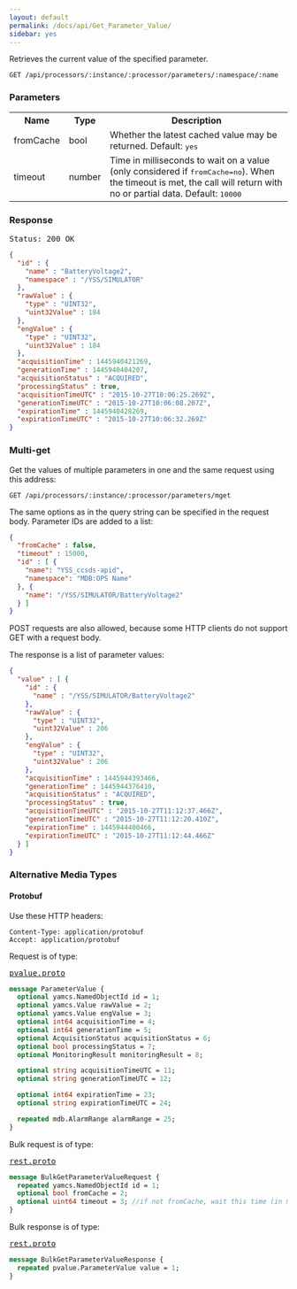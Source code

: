 ```yaml
---
layout: default
permalink: /docs/api/Get_Parameter_Value/
sidebar: yes
---
```


Retrieves the current value of the specified parameter.

    GET /api/processors/:instance/:processor/parameters/:namespace/:name


### Parameters

<table class="inline">
    <tr>
        <th>Name</th>
        <th>Type</th>
        <th>Description</th>
    </tr>
    <tr>
        <td class="code">fromCache</td>
        <td class="code">bool</td>
        <td>Whether the latest cached value may be returned. Default: <tt>yes</tt></td>
    </tr>
    <tr>
        <td class="code">timeout</td>
        <td class="code">number</td>
        <td>Time in milliseconds to wait on a value (only considered if <tt>fromCache=no</tt>). When the timeout is met, the call will return with no or partial data. Default: <tt>10000</tt></td>
    </tr>
</table>


### Response

<pre class="header">Status: 200 OK</pre>
```json
{
  "id" : {
    "name" : "BatteryVoltage2",
    "namespace" : "/YSS/SIMULATOR"
  },
  "rawValue" : {
    "type" : "UINT32",
    "uint32Value" : 184
  },
  "engValue" : {
    "type" : "UINT32",
    "uint32Value" : 184
  },
  "acquisitionTime" : 1445940421269,
  "generationTime" : 1445940404207,
  "acquisitionStatus" : "ACQUIRED",
  "processingStatus" : true,
  "acquisitionTimeUTC" : "2015-10-27T10:06:25.269Z",
  "generationTimeUTC" : "2015-10-27T10:06:08.207Z",
  "expirationTime" : 1445940428269,
  "expirationTimeUTC" : "2015-10-27T10:06:32.269Z"
}
```

### Multi-get

Get the values of multiple parameters in one and the same request using this address:

    GET /api/processors/:instance/:processor/parameters/mget

The same options as in the query string can be specified in the request body. Parameter IDs are added to a list: 

```json
{
  "fromCache" : false,
  "timeout" : 15000,
  "id" : [ {
    "name": "YSS_ccsds-apid",
    "namespace": "MDB:OPS Name"
  }, {
    "name": "/YSS/SIMULATOR/BatteryVoltage2"
  } ]
}
```

POST requests are also allowed, because some HTTP clients do not support GET with a request body.

The response is a list of parameter values:

```json
{
  "value" : [ {
    "id" : {
      "name" : "/YSS/SIMULATOR/BatteryVoltage2"
    },
    "rawValue" : {
      "type" : "UINT32",
      "uint32Value" : 206
    },
    "engValue" : {
      "type" : "UINT32",
      "uint32Value" : 206
    },
    "acquisitionTime" : 1445944393466,
    "generationTime" : 1445944376410,
    "acquisitionStatus" : "ACQUIRED",
    "processingStatus" : true,
    "acquisitionTimeUTC" : "2015-10-27T11:12:37.466Z",
    "generationTimeUTC" : "2015-10-27T11:12:20.410Z",
    "expirationTime" : 1445944400466,
    "expirationTimeUTC" : "2015-10-27T11:12:44.466Z"
  } ]
}
```


### Alternative Media Types

#### Protobuf

Use these HTTP headers:

    Content-Type: application/protobuf
    Accept: application/protobuf
    
Request is of type:

<pre class="r header"><a href="/docs/api/pvalue.proto/">pvalue.proto</a></pre>
```proto
message ParameterValue {
  optional yamcs.NamedObjectId id = 1;
  optional yamcs.Value rawValue = 2;
  optional yamcs.Value engValue = 3;
  optional int64 acquisitionTime = 4;
  optional int64 generationTime = 5;
  optional AcquisitionStatus acquisitionStatus = 6;
  optional bool processingStatus = 7;
  optional MonitoringResult monitoringResult = 8;

  optional string acquisitionTimeUTC = 11;
  optional string generationTimeUTC = 12;

  optional int64 expirationTime = 23;
  optional string expirationTimeUTC = 24;

  repeated mdb.AlarmRange alarmRange = 25;
}
```

Bulk request is of type:

<pre class="r header"><a href="/docs/api/rest.proto/">rest.proto</a></pre>
```proto
message BulkGetParameterValueRequest {
  repeated yamcs.NamedObjectId id = 1;
  optional bool fromCache = 2;
  optional uint64 timeout = 3; //if not fromCache, wait this time (in milliseconds) to receive the parameter
}
```

Bulk response is of type:

<pre class="r header"><a href="/docs/api/rest.proto/">rest.proto</a></pre>
```proto
message BulkGetParameterValueResponse {
  repeated pvalue.ParameterValue value = 1;
}
```
